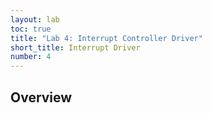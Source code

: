 ```yaml
---
layout: lab
toc: true
title: "Lab 4: Interrupt Controller Driver"
short_title: Interrupt Driver
number: 4
---
```


## Overview

